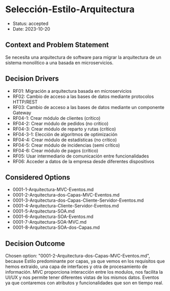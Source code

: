 # Selección-Estilo-Arquitectura

* Status: accepted
* Date: 2023-10-20

## Context and Problem Statement

Se necesita una arquitectura de software para migrar la arquitectura de un sistema monolítico a una basada en microservicios.

## Decision Drivers

* RF01: Migración a arquitectura basada en microservicios
* RF02: Cambio de acceso a las bases de datos mediante protocolos HTTP/REST
* RF03: Cambio de acceso a las bases de datos mediante un componente Gateway
* RF04-1: Crear módulo de clientes (crítico)
* RF04-2: Crear módulo de pedidos (no crítico)
* RF04-3: Crear módulo de reparto y rutas (crítico)
* RF04-3-1: Elección de algoritmos de optimización
* RF04-4: Crear módulo de estadísticas (no crítico)
* RF04-5: Crear módulo de incidencias (semi crítico)
* RF04-6: Crear módulo de pagos (crítico)
* RF05: Usar intermediario de comunicación entre funcionalidades
* RF06: Acceder a datos de la empresa desde diferentes dispositivos

## Considered Options

* 0001-1-Arquitectura-MVC-Eventos.md
* 0001-2-Arquitectura-dos-Capas-MVC-Eventos.md
* 0001-3-Arquitectura-dos-Capas-Cliente-Servidor-Eventos.md
* 0001-4-Arquitectura-Cliente-Servidor-Eventos.md
* 0001-5-Arquitectura-SOA.md
* 0001-6-Arquitectura-SOA-Eventos.md
* 0001-7-Arquitectura-SOA-MVC.md
* 0001-8-Arquitectura-SOA-dos-Capas.md

## Decision Outcome

Chosen option: "0001-2-Arquitectura-dos-Capas-MVC-Eventos.md", because Estilo predominante por capas, ya que vemos en los requisitos que hemos extraido, una capa de interfaces y otra de procesamiento de información. 
MVC proporciona interacción entre los modulos, nos facilita la UI/UX y nos permite tener diferentes vistas de los mismos datos. 
Eventos ya que contaremos con atributos y funcionalidades que son en tiempo real.
